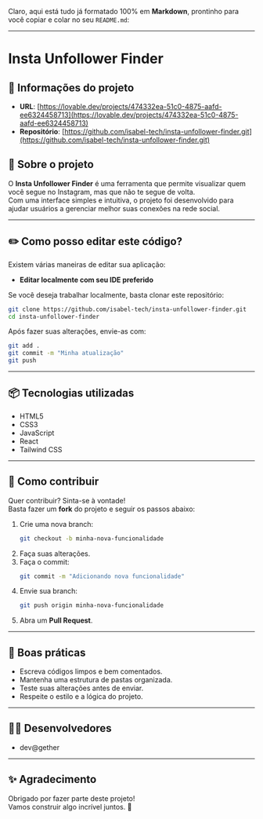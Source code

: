 Claro, aqui está tudo já formatado 100% em **Markdown**, prontinho para você copiar e colar no seu `README.md`:

---

# Insta Unfollower Finder

## 📄 Informações do projeto

- **URL**: [https://lovable.dev/projects/474332ea-51c0-4875-aafd-ee6324458713](https://lovable.dev/projects/474332ea-51c0-4875-aafd-ee6324458713)
- **Repositório**: [https://github.com/isabel-tech/insta-unfollower-finder.git](https://github.com/isabel-tech/insta-unfollower-finder.git)

## 🧠 Sobre o projeto

O **Insta Unfollower Finder** é uma ferramenta que permite visualizar quem você segue no Instagram, mas que não te segue de volta.  
Com uma interface simples e intuitiva, o projeto foi desenvolvido para ajudar usuários a gerenciar melhor suas conexões na rede social.

---

## ✏️ Como posso editar este código?

Existem várias maneiras de editar sua aplicação:

- **Editar localmente com seu IDE preferido**

Se você deseja trabalhar localmente, basta clonar este repositório:

```bash
git clone https://github.com/isabel-tech/insta-unfollower-finder.git
cd insta-unfollower-finder
```

Após fazer suas alterações, envie-as com:

```bash
git add .
git commit -m "Minha atualização"
git push
```

---

## 📦 Tecnologias utilizadas

- HTML5
- CSS3
- JavaScript
- React
- Tailwind CSS

---

## 🤝 Como contribuir

Quer contribuir? Sinta-se à vontade!  
Basta fazer um **fork** do projeto e seguir os passos abaixo:

1. Crie uma nova branch:
   ```bash
   git checkout -b minha-nova-funcionalidade
   ```
2. Faça suas alterações.
3. Faça o commit:
   ```bash
   git commit -m "Adicionando nova funcionalidade"
   ```
4. Envie sua branch:
   ```bash
   git push origin minha-nova-funcionalidade
   ```
5. Abra um **Pull Request**.

---

## 🧹 Boas práticas

- Escreva códigos limpos e bem comentados.
- Mantenha uma estrutura de pastas organizada.
- Teste suas alterações antes de enviar.
- Respeite o estilo e a lógica do projeto.

---

## 👨‍💻 Desenvolvedores

- dev@gether

---

## ✨ Agradecimento

Obrigado por fazer parte deste projeto!  
Vamos construir algo incrível juntos. 🚀

